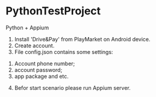 # PythonTestProject
Python + Appium

1. Install 'Drive&Pay' from PlayMarket on Android device.
2. Create account.
3. File config.json contains some settings:
  1) Account phone number;
  2) account password;
  3) app package and etc.
4. Befor start scenario please run Appium server.
